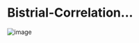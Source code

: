 # Bistrial-Correlation...

![image](https://user-images.githubusercontent.com/72341578/156465845-bacd8bb9-1aff-4939-a3c6-12ea1f83a931.png)
